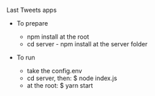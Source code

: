 Last Tweets apps

- To prepare
    - npm install at the root
    - cd server - npm install at the server folder

- To run
    - take the config.env
    - cd server, then: $ node index.js
    - at the root: $ yarn start
